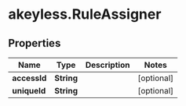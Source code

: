 # akeyless.RuleAssigner

## Properties

Name | Type | Description | Notes
------------ | ------------- | ------------- | -------------
**accessId** | **String** |  | [optional] 
**uniqueId** | **String** |  | [optional] 



